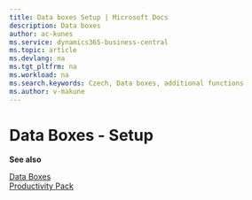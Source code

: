```yaml
---
title: Data boxes Setup | Microsoft Docs
description: Data boxes
author: ac-kunes
ms.service: dynamics365-business-central
ms.topic: article
ms.devlang: na
ms.tgt_pltfrm: na
ms.workload: na
ms.search.keywords: Czech, Data boxes, additional functions
ms.author: v-makune
---
```

# Data Boxes - Setup


**See also**

[Data Boxes](ac-data-boxes.md)  
[Productivity Pack](ac-productivity-pack.md)
